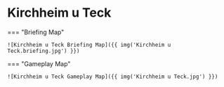 # Kirchheim u Teck

=== "Briefing Map"

    ![Kirchheim u Teck Briefing Map]({{ img('Kirchheim u Teck.briefing.jpg') }})

=== "Gameplay Map"

    ![Kirchheim u Teck Gameplay Map]({{ img('Kirchheim u Teck.jpg') }})
